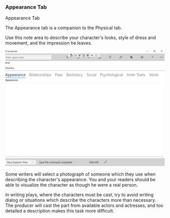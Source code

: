 ### Appearance Tab ###
Appearance Tab <br/>

The Appearance tab is a companion to the Physical tab. <br/>

Use this note area to describe your character's looks, style of dress and movement, and the impression he leaves.   <br/>

![](Clipboard-Image-130.png)



Some writers  will select a photograph of someone which they use when describing the character's appearance.  You and your readers should be able to visualize the character as though he were a real person. <br/>

In writing plays, where the characters must be cast, try to avoid writing dialog or situations which describe the characters more than necessary.  The producer will cast the part from available actors and actresses, and too detailed a description makes this task more difficult. <br/>

